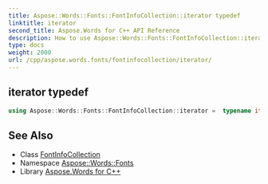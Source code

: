 ```yaml
---
title: Aspose::Words::Fonts::FontInfoCollection::iterator typedef
linktitle: iterator
second_title: Aspose.Words for C++ API Reference
description: How to use Aspose::Words::Fonts::FontInfoCollection::iterator typedef of Aspose::Words::Fonts::FontInfoCollection class in C++.
type: docs
weight: 2000
url: /cpp/aspose.words.fonts/fontinfocollection/iterator/
---
```

## iterator typedef




```cpp
using Aspose::Words::Fonts::FontInfoCollection::iterator =  typename iterator_holder_type::iterator
```

## See Also

* Class [FontInfoCollection](../)
* Namespace [Aspose::Words::Fonts](../../)
* Library [Aspose.Words for C++](../../../)
